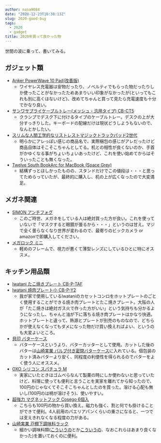 ```yaml
---
author: nasa9084
date: "2020-12-23T16:38:13Z"
slug: 2020-good-buy
tags:
  - 2020
  - gadget
title: 2020年買って良かった物
---
```



世間の波に乗って、書いてみる。

## ガジェット類
* [Anker PowerWave 10 Pad(改善版)](https://amzn.to/3he1TpV)
    * ワイヤレス充電器は安物だったり、ノベルティでもらった物だったりしか使ったことがなかったためあまりいい印象がなかったが(といってもこれも別に高くはないけど)、改めてちゃんと買って見たら充電速度も十分でかなり良い。
* [サンワサプライケーブルトレー(メッシュ・汎用タイプ) CB-CT5](https://amzn.to/2WIaOGI)
    * クランプでデスク下に付けるタイプのケーブルトレー。デスクの上が大分すっきりした。キーボードの配線だけは現状どうしようもないので、なんとかしたい。
* [スリムな人間工学的なリストレストマジックトラックパッド2世代](https://amzn.to/3mHYLUE)
    * 明らかにアレっぽい感じの商品名で、実際梱包の感じがアレだったけど商品自体はそこそこちゃんとしてる。机との相性が良くないのか、手首がかゆくなる事がちょいちょいあったけど、これを使い始めてからはそういったことも無くなった。
* [Twelve South BookArc for MacBook (Space Grey)](https://amzn.to/3mKfFll)
    * 結構ずっとほしかったものの、スタンドだけでこの値段は・・・と思ってためらっていたが、最終的に購入し、机の上が広くなったので大変満足。

## メガネ関連
* [SIMON アンチフォグ](https://amzn.to/2WInXQ5)
    * このご時世、メガネをしている人は絶対買った方が良い。これを使っていないで「マスクすると眼鏡が曇るから・・・」というのは甘え。マジで全く曇らなくなり世界が変わるので、最寄りのビックカメラ or amazonで即購入してください。
* [メガロック ミニ](https://amzn.to/3hdLrWJ)
    * 軽めのフレームで、視力が悪くて薄型レンズにしているひとに特にオススメ。

## キッチン用品類
* [Iwatani たこ焼きプレート CB-P-TAF](https://amzn.to/3nMD8nd)
* [Iwatani 焼肉プレート小 CB-P-Y2](https://amzn.to/3hdkPVW)
    * 我が家で使用しているIwataniのカセットコンロをホットプレートのごとく使用することができる焼き肉プレートとたこ焼きプレート。大阪の人が「たこ焼きは絶対ガス火で作った方がいい」という気持ちも分かるようになったし、ちゃんと油が下に落ちる焼き肉プレートはかなり快適。ホットプレートと違って、熱源とプレートが別売のものなので、どちらかが使えなくなってもダメになった物だけ買い換えればよい、というのも大変よいところ。
* [貝印 バターケース](https://amzn.to/2KM3NSG)
    * バターケースというより、バターカッターとして使用。カットした後のバターは[山崎実業 バルブ付き密閉バターケース](https://amzn.to/37Hi5Nw)に入れている。個包装のカット済みバターより安く、同程度の利便性を得られるのでバターをよく使う人にオススメ。
* [OXO シリコン スパチュラ M](https://amzn.to/3nJGbNe)
    * 実家にいたときはゴムべらなんて製菓の時にしか使わないと思っていたけど、料理に使っても便利と言うことを実家を離れてから知ったので、100円のじゃなくてそこそこちゃんとしたのを買った。溶ける心配も無いし(100円のは柄が溶けそう)、使いやすい。
* [超強力 マグネットフック Cosego 6個入](https://amzn.to/34EPxCc)
    * こちらも100円の物から買い換え。磁力も強く、割と何でも掛けることができて便利。4人前用のパエリアパンくらいの重さになると、一つでは支えきれなくなる程度の力がある。
* [山崎実業 戸棚下調味料ラック](https://amzn.to/3hpTcJz)
    * 細かい調味料類([こういうの](https://amzn.to/3mNHqtg)とか[こういうの](https://amzn.to/3ppMk1z)、なおこれらはあまり良くなかった)を置いておくのに便利。



